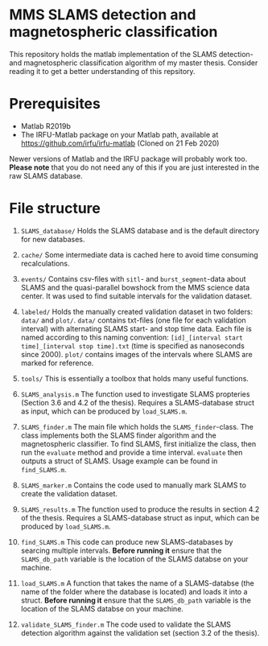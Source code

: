 # MMS SLAMS detection and magnetospheric classification

This repository holds the matlab implementation of the SLAMS detection- and magnetospheric classification algorithm of my master thesis. Consider reading it to get a better understanding of this repsitory.

# Prerequisites
* Matlab R2019b
* The IRFU-Matlab package on your Matlab path, available at https://github.com/irfu/irfu-matlab (Cloned on 21 Feb 2020)

Newer versions of Matlab and the IRFU package will probably work too. **Please note** that you do not need any of this if you are just interested in the raw SLAMS database.

# File structure

1. ``SLAMS_database/`` Holds the SLAMS database and is the default directory for new databases.

2. ``cache/`` Some intermediate data is cached here to avoid time consuming recalculations.

3. ``events/`` Contains csv-files with ``sitl``- and ``burst_segment``-data about SLAMS and the quasi-parallel bowshock from the MMS science data center. It was used to find suitable intervals for the validation dataset.

4. ``labeled/`` Holds the manually created validation dataset in two folders: ``data/`` and ``plot/``. ``data/`` contains txt-files (one file for each validation interval) with alternating SLAMS start- and stop time data. Each file is named according to this naming convention: ``[id]_[interval start time]_[interval stop time].txt`` (time is specified as nanoseconds since 2000). ``plot/`` contains images of the intervals where SLAMS are marked for reference.

5. ``tools/`` This is essentially a toolbox that holds many useful functions.

6. ``SLAMS_analysis.m`` The function used to investigate SLAMS propteries (Section 3.6 and 4.2 of the thesis). Requires a SLAMS-database struct as input, which can be produced by ``load_SLAMS.m``.

7. ``SLAMS_finder.m`` The main file which holds the ``SLAMS_finder``-class. The class implements both the SLAMS finder algorithm and the magnetospheric classifier. To find SLAMS, first initialize the class, then run the ``evaluate`` method and provide a time interval. ``evaluate`` then outputs a struct of SLAMS. Usage example can be found in ``find_SLAMS.m``.

8. ``SLAMS_marker.m`` Contains the code used to manually mark SLAMS to create the validation dataset.

9. ``SLAMS_results.m`` The function used to produce the results in section 4.2 of the thesis. Requires a SLAMS-database struct as input, which can be produced by ``load_SLAMS.m``.

10. ``find_SLAMS.m`` This code can produce new SLAMS-databases by searcing multiple intervals. **Before running it** ensure that the ``SLAMS_db_path`` variable is the location of the SLAMS databse on your machine.

11. ``load_SLAMS.m`` A function that takes the name of a SLAMS-databse (the name of the folder where the database is located) and loads it into a struct. **Before running it** ensure that the ``SLAMS_db_path`` variable is the location of the SLAMS databse on your machine.

12. ``validate_SLAMS_finder.m`` The code used to validate the SLAMS detection algorithm against the validation set (section 3.2 of the thesis).
